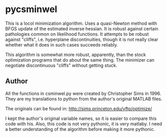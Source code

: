 # pycsminwel
This is a locol minimization algorithm. Uses a quasi-Newton method with BFGS
update of the estimated inverse hessian. It is robust against certain
pathologies common on likelihood functions. It attempts to be robust against
"cliffs", i.e. hyperplane discontinuities, though it is not really clear
whether what it does in such cases succeeds reliably.

This algorithm is somewhat more robust, apparently, than the stock optimization 
programs that do about the same thing. The minimizer can negotiate discontinuous 
"cliffs" without getting stuck.

## Author
All the functions in csminwel.py were created by Christopher Sims in 1996.
They are my translations to python from the author's original MATLAB files.

The originals can be found in:
http://sims.princeton.edu/yftp/optimize/

I kept the author's original variable names, so it is easier to compare 
this code with his. Also, this code is not very pythonic, it is very 
matlaby. I need a better understanding of the algorithm before making 
it more pythonic.